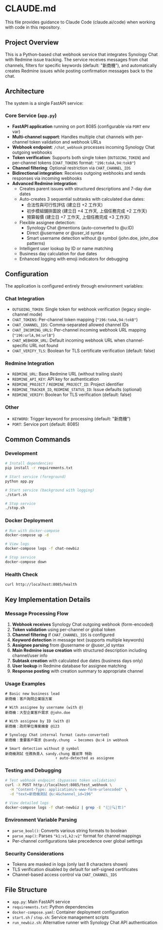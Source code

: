 # CLAUDE.md

This file provides guidance to Claude Code (claude.ai/code) when working with code in this repository.

## Project Overview

This is a Python-based chat webhook service that integrates Synology Chat with Redmine issue tracking. The service receives messages from chat channels, filters for specific keywords (default: "新商機"), and automatically creates Redmine issues while posting confirmation messages back to the chat.

## Architecture

The system is a single FastAPI service:

### Core Service (`app.py`)
- **FastAPI application** running on port 8085 (configurable via `PORT` env var)
- **Multi-channel support**: Handles multiple chat channels with per-channel token validation and webhook URLs
- **Webhook endpoint**: `/chat_webhook` processes incoming Synology Chat outgoing webhooks
- **Token verification**: Supports both single token (`OUTGOING_TOKEN`) and per-channel tokens (`CHAT_TOKENS` format: `"196:tokA,94:tokB"`)
- **Channel filtering**: Optional restriction via `CHAT_CHANNEL_IDS` 
- **Bidirectional integration**: Receives outgoing webhooks and sends responses via incoming webhooks
- **Advanced Redmine integration**: 
  - Creates parent issues with structured descriptions and 7-day due dates
  - Auto-creates 3 sequential subtasks with calculated due dates:
    - 合法性與可行性評估 (建立日 +2 工作天)
    - 初步模組舖排圖說 (建立日 +4 工作天, 上個任務完成 +2 工作天)  
    - 預算報價 (建立日 +7 工作天, 上個任務完成 +3 工作天)
  - Flexible assignee detection:
    - Synology Chat @mentions (auto-converted to @u:ID)
    - Direct @username or @user_id syntax
    - Smart username detection without @ symbol (john.doe, john_doe patterns)
  - Intelligent user lookup by ID or name matching
  - Business day calculation for due dates
  - Enhanced logging with emoji indicators for debugging

## Configuration

The application is configured entirely through environment variables:

### Chat Integration
- `OUTGOING_TOKEN`: Single token for webhook verification (legacy single-channel mode)
- `CHAT_TOKENS`: Per-channel token mapping (`"196:tokA,94:tokB"`)
- `CHAT_CHANNEL_IDS`: Comma-separated allowed channel IDs
- `CHAT_INCOMING_URLS`: Per-channel incoming webhook URL mapping (`"196:urlA,94:urlB"`)
- `CHAT_WEBHOOK_URL`: Default incoming webhook URL when channel-specific URL not found
- `CHAT_VERIFY_TLS`: Boolean for TLS certificate verification (default: false)

### Redmine Integration
- `REDMINE_URL`: Base Redmine URL (without trailing slash)
- `REDMINE_API_KEY`: API key for authentication
- `REDMINE_PROJECT` / `REDMINE_PROJECT_ID`: Project identifier
- `REDMINE_TRACKER_ID`, `REDMINE_STATUS_ID`: Issue defaults (optional)
- `REDMINE_VERIFY`: Boolean for TLS verification (default: false)

### Other
- `KEYWORD`: Trigger keyword for processing (default: "新商機")
- `PORT`: Service port (default: 8085)

## Common Commands

### Development
```bash
# Install dependencies
pip install -r requirements.txt

# Start service (foreground)
python app.py

# Start service (background with logging)
./start.sh

# Stop service
./stop.sh
```

### Docker Deployment
```bash
# Run with docker-compose
docker-compose up -d

# View logs
docker-compose logs -f chat-newbiz

# Stop service
docker-compose down
```


### Health Check
```bash
curl http://localhost:8085/health
```

## Key Implementation Details

### Message Processing Flow
1. **Webhook receives** Synology Chat outgoing webhook (form-encoded)
2. **Token validation** using per-channel or global token
3. **Channel filtering** if `CHAT_CHANNEL_IDS` is configured  
4. **Keyword detection** in message text (supports multiple keywords)
5. **Assignee parsing** from @username or @user_id syntax
6. **Main Redmine issue creation** with structured description including channel/user info
7. **Subtask creation** with calculated due dates (business days only)
8. **User lookup** in Redmine database for assignee matching
9. **Response posting** with creation summary to appropriate channel

### Usage Examples
```
# Basic new business lead
新商機：客戶詢問企業版方案

# With assignee by username (with @)
新商機：大型企業客戶需求 @john.doe

# With assignee by ID (with @)  
新商機：政府單位專案機會 @123

# Synology Chat internal format (auto-converted)
新商機：重要客戶需求 @sandy.chung  → becomes @u:4 in webhook

# Smart detection without @ symbol
新商機測試 任務負責人 sandy.chung 鐘淑萍 特助
                       ↑ auto-detected as assignee
```

### Testing and Debugging
```bash
# Test webhook endpoint (bypasses token validation)
curl -X POST http://localhost:8085/test_webhook \
  -H "Content-Type: application/x-www-form-urlencoded" \
  -d "text=新商機測試 @u:4&channel_id=196"

# View detailed logs
docker-compose logs -f chat-newbiz | grep -E "(🧪|🔍|🏗️)"
```

### Environment Variable Parsing
- `parse_bool()`: Converts various string formats to boolean
- `parse_map()`: Parses `"k1:v1,k2:v2"` format for channel mappings
- Per-channel configurations take precedence over global settings

### Security Considerations
- Tokens are masked in logs (only last 8 characters shown)
- TLS verification disabled by default for self-signed certificates
- Channel-based access control via `CHAT_CHANNEL_IDS`

## File Structure
- `app.py`: Main FastAPI service
- `requirements.txt`: Python dependencies
- `docker-compose.yaml`: Container deployment configuration
- `start.sh` / `stop.sh`: Service management scripts
- `run_newbiz.sh`: Alternative runner with Synology Chat API authentication